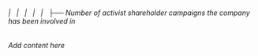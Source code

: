 ###### |   |   |   |   |   ├── Number of activist shareholder campaigns the company has been involved in

*Add content here*